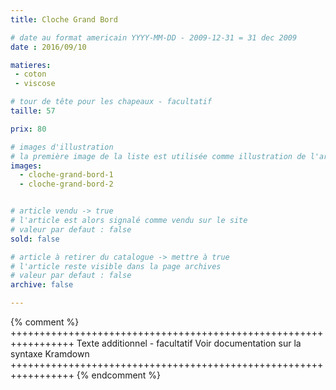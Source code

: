 ```yaml
---
title: Cloche Grand Bord

# date au format americain YYYY-MM-DD - 2009-12-31 = 31 dec 2009
date : 2016/09/10

matieres:
 - coton
 - viscose

# tour de tête pour les chapeaux - facultatif
taille: 57

prix: 80

# images d'illustration
# la première image de la liste est utilisée comme illustration de l'article dans les pages de listing.
images:
  - cloche-grand-bord-1
  - cloche-grand-bord-2


# article vendu -> true
# l'article est alors signalé comme vendu sur le site
# valeur par defaut : false
sold: false

# article à retirer du catalogue -> mettre à true
# l'article reste visible dans la page archives
# valeur par defaut : false
archive: false

---
```

{% comment %} +++++++++++++++++++++++++++++++++++++++++++++++++++++++++++++++++
              Texte additionnel - facultatif
              Voir documentation sur la syntaxe Kramdown
+++++++++++++++++++++++++++++++++++++++++++++++++++++++++++++++++ {% endcomment %}
